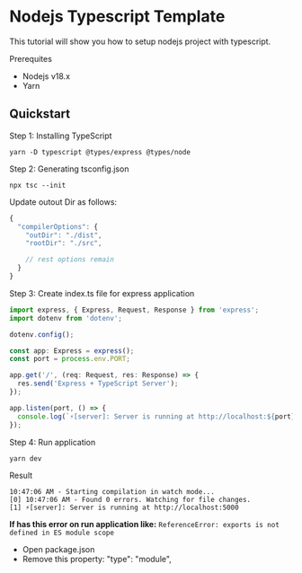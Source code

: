 # Nodejs Typescript Template

This tutorial will show you how to setup nodejs project with typescript.

Prerequites

- Nodejs v18.x
- Yarn

## Quickstart

Step 1: Installing TypeScript

```shell
yarn -D typescript @types/express @types/node
```

Step 2: Generating tsconfig.json

```shell
npx tsc --init
```

Update outout Dir as follows:

```javascript
{
  "compilerOptions": {
    "outDir": "./dist",
    "rootDir": "./src",

    // rest options remain
  }
}
```

Step 3: Create index.ts file for express application

```typescript
import express, { Express, Request, Response } from 'express';
import dotenv from 'dotenv';

dotenv.config();

const app: Express = express();
const port = process.env.PORT;

app.get('/', (req: Request, res: Response) => {
  res.send('Express + TypeScript Server');
});

app.listen(port, () => {
  console.log(`⚡️[server]: Server is running at http://localhost:${port}`);
});
```

Step 4: Run application

```shell
yarn dev
```

Result

```shell
10:47:06 AM - Starting compilation in watch mode...
[0] 10:47:06 AM - Found 0 errors. Watching for file changes.
[1] ⚡️[server]: Server is running at http://localhost:5000
```

**If has this error on run application like:** `ReferenceError: exports is not defined in ES module scope`

- Open package.json
- Remove this property: "type": "module",